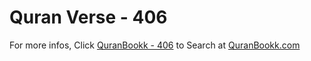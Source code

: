 # Quran Verse - 406 

For more infos, Click [QuranBookk - 406](https://www.quranbookk.com/quran/search?q=406) to Search at [QuranBookk.com](http://quranbookk.com/)